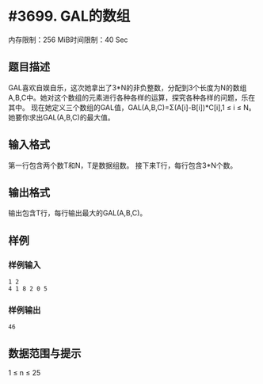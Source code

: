 # #3699.  GAL的数组

内存限制：256 MiB时间限制：40 Sec

## 题目描述

GAL喜欢自娱自乐，这次她拿出了3*N的非负整数，分配到3个长度为N的数组A,B,C中。她对这个数组的元素进行各种各样的运算，探究各种各样的问题，乐在其中。
现在她定义三个数组的GAL值，GAL(A,B,C)=&Sigma;(A[i]-B[i])*C[i],1 &le; i &le; N。她要你求出GAL(A,B,C)的最大值。

## 输入格式

第一行包含两个数T和N，T是数据组数。
接下来T行，每行包含3*N个数。

## 输出格式

输出包含T行，每行输出最大的GAL(A,B,C)。

## 样例

### 样例输入

    
    1 2
    4 1 8 2 0 5 
    

### 样例输出

    
    46
    
    

## 数据范围与提示

1 &le; n &le; 25
